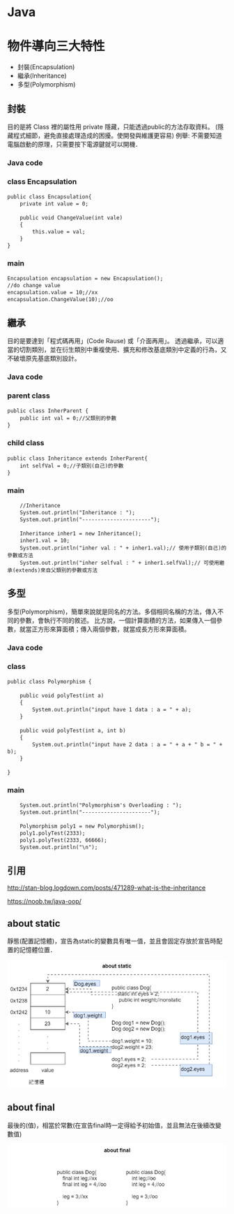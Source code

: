 # Java

# 物件導向三大特性
 - 封裝(Encapsulation)
 - 繼承(Inheritance)
 - 多型(Polymorphism)
 
 ## 封裝
 目的是將 Class 裡的屬性用 private 隱藏，只能透過public的方法存取資料。
 (隱藏程式細節，避免直接處理造成的困擾。使開發與維護更容易)
 例舉: 不需要知道電腦啟動的原理，只需要按下電源鍵就可以開機．

### Java code
### class Encapsulation
    public class Encapsulation{
        private int value = 0;
        
        public void ChangeValue(int vale)
        {
            this.value = val;
        }
    }
### main
    Encapsulation encapsulation = new Encapsulation();
    //do change value
    encapsulation.value = 10;//xx
    encapsulation.ChangeValue(10);//oo

 
 ## 繼承
 目的是要達到「程式碼再用」(Code Rause) 或「介面再用」。
 透過繼承，可以適當的切割類別，並在衍生類別中重複使用、擴充和修改基底類別中定義的行為，又不破壞原先基底類別設計。
 
### Java code
### parent class
    public class InherParent {
        public int val = 0;//父類別的參數
    }
### child class
    public class Inheritance extends InherParent{
        int selfVal = 0;//子類別(自己)的參數
    }
### main
		//Inheritance
		System.out.println("Inheritance : ");
		System.out.println("----------------------");
		
		Inheritance inher1 = new Inheritance();
		inher1.val = 10;
		System.out.println("inher val : " + inher1.val);// 使用子類別(自己)的參數或方法
		System.out.println("inher selfval : " + inher1.selfVal);// 可使用繼承(extends)來自父類別的參數或方法
 
 
 ## 多型
多型(Polymorphism)，簡單來說就是同名的方法。多個相同名稱的方法，傳入不同的參數，會執行不同的敘述。 比方說，一個計算面積的方法，如果傳入一個參數，就當正方形來算面積；傳入兩個參數，就當成長方形來算面積。

### Java code
### class
    public class Polymorphism {
    	
    	public void polyTest(int a)
    	{
    		System.out.println("input have 1 data : a = " + a);
    	}
    	
    	public void polyTest(int a, int b)
    	{
    		System.out.println("input have 2 data : a = " + a + " b = " + b);
    	}
    
    }
### main
		System.out.println("Polymorphism's Overloading : ");
		System.out.println("----------------------");
		
		Polymorphism poly1 = new Polymorphism();
		poly1.polyTest(2333);
		poly1.polyTest(2333, 66666);
		System.out.println("\n");

 
 ## 引用
 http://stan-blog.logdown.com/posts/471289-what-is-the-inheritance
 
 https://noob.tw/java-oop/
 </br>

## about static
靜態(配置記憶體)，宣告為static的變數具有唯一值，並且會固定存放於宣告時配置的記憶體位置．

![javaAbout-static](/image/javaAbout-static.png)

## about final
最後的(值)，相當於常數(在宣告final時一定得給予初始值，並且無法在後續改變數值)

![javaAbout-final](/image/javaAbout-final.png)

